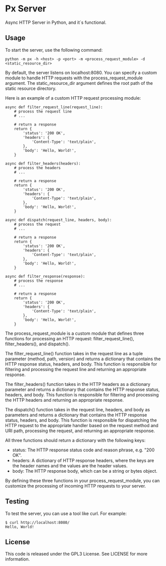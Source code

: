 # Px Server

Async HTTP Server in Python, and it`s functional.

## Usage

To start the server, use the following command:

```
python -m px -h <host> -p <port> -m <process_request_module> -d <static_resource_dir>
```

By default, the server listens on localhost:8080. 
You can specify a custom module to handle HTTP requests with the process_request_module argument.
The static_resource_dir argument defines the root path of the static resource directory.

Here is an example of a custom HTTP request processing module:

```
async def filter_request_line(request_line):
    # process the request line
    # ...

    # return a response
    return {
        'status': '200 OK',
        'headers': {
            'Content-Type': 'text/plain',
        },
        'body': 'Hello, World!',
    }

async def filter_headers(headers):
    # process the headers
    # ...

    # return a response
    return {
        'status': '200 OK',
        'headers': {
            'Content-Type': 'text/plain',
        },
        'body': 'Hello, World!',
    }

async def dispatch(request_line, headers, body):
    # process the request
    # ...

    # return a response
    return {
        'status': '200 OK',
        'headers': {
            'Content-Type': 'text/plain',
        },
        'body': 'Hello, World!',
    }

async def filter_response(response):
    # process the response
    # ...

    # return a response
    return {
        'status': '200 OK',
        'headers': {
            'Content-Type': 'text/plain',
        },
        'body': 'Hello, World!',
    }
```

The process_request_module is a custom module that defines three functions for processing an HTTP request:
filter_request_line(), filter_headers(), and dispatch().

The filter_request_line() function takes in the request line as a tuple parameter (method, path, version) 
and returns a dictionary 
that contains the HTTP response status, headers, and body. This function is responsible for filtering 
and processing the request line and returning an appropriate response.

The filter_headers() function takes in the HTTP headers as a dictionary parameter and returns a dictionary 
that contains the HTTP response status, headers, and body. This function is responsible for filtering 
and processing the HTTP headers and returning an appropriate response.

The dispatch() function takes in the request line, headers, and body as parameters and returns a dictionary 
that contains the HTTP response status, headers, and body. This function is responsible for dispatching 
the HTTP request to the appropriate handler based on the request method and URI path, processing the request, 
and returning an appropriate response.

All three functions should return a dictionary with the following keys:

* status: The HTTP response status code and reason phrase, e.g. "200 OK".
* headers: A dictionary of HTTP response headers, 
where the keys are the header names and the values are the header values.
* body: The HTTP response body, which can be a string or bytes object.

By defining these three functions in your process_request_module, 
you can customize the processing of incoming HTTP requests to your server.

## Testing

To test the server, you can use a tool like curl. For example:

```
$ curl http://localhost:8080/
Hello, World!
```

## License

This code is released under the GPL3 License. See LICENSE for more information.
